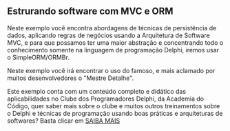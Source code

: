 ## Estrurando software com MVC e ORM

Neste exemplo você encontra abordagens de técnicas de persistência de dados, aplicando regras de negócios usando a Arquitetura de Software MVC, e para que possamos ter uma maior abstração e concentrando todo o conhecimento somente na linguagem de programação Delphi, iremos usar o SimpleORM/ORMBr.

Neste exemplo você irá encontrar o uso do famoso, e mais aclamado por muitos desenvolvedores o "Mestre Detalhe".

Este exemplo conta com um conteúdo completo e didático das aplicabilidades no Clube dos Programadores Delphi, da Academia do Código, quer saber mais sobre o clube e muitos outros treinamentos sobre o Delphi e técnicas de programação usando boas práticas e arquiteturas de softwares? Basta clicar em [SAIBA MAIS](https://thuliobittencourt.nutror.com/curso/32eaf78829827?utm_source=AlemedeirosGithub)
